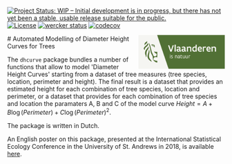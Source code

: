 [![Project Status: WIP – Initial development is in progress, but there has not yet been a stable, usable release suitable for the public.](http://www.repostatus.org/badges/latest/wip.svg)](http://www.repostatus.org/#wip)
[![License](http://img.shields.io/badge/license-GPL--3-blue.svg?style=flat)](http://www.gnu.org/licenses/gpl-3.0.html)
[![wercker status](https://app.wercker.com/status/99290c273f1542a89027cab7f625bee0/s/master "wercker status")](https://app.wercker.com/project/byKey/99290c273f1542a89027cab7f625bee0)
[![codecov](https://codecov.io/gh/inbo/dhcurve/branch/master/graph/badge.svg)](https://codecov.io/gh/inbo/dhcurve)

<img src="man/figures/logo.png" align="right" alt="logo of ANB" width="200"/>
# Automated Modelling of Diameter Height Curves for Trees

The `dhcurve` package bundles a number of functions that allow to model 'Diameter Height Curves' starting from a dataset of tree measures (tree species, location, perimeter and height).  The final result is a dataset that provides an estimated height for each combination of tree species, location and perimeter, or a dataset that provides for each combination of tree species and location the paramaters A, B and C of the model curve $Height = A + B\log(Perimeter)+C\log(Perimeter)^2$.

The package is written in Dutch.

An English poster on this package, presented at the International Statistical Ecology Conference in the University of St. Andrews in 2018, is available [here](https://www.vlaanderen.be/inbo/en-GB/publications/estimating-tree-height-for-a-given-girth).
